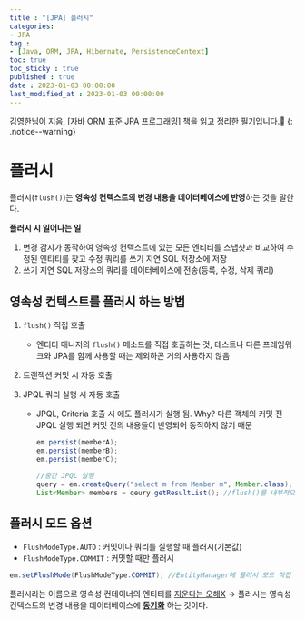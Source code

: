 ```yaml
---
title : "[JPA] 플러시"
categories:
- JPA
tag :
- [Java, ORM, JPA, Hibernate, PersistenceContext]
toc: true
toc_sticky : true
published : true
date : 2023-01-03 00:00:00
last_modified_at : 2023-01-03 00:00:00
---
```






김영한님이 지음, [자바 ORM 표준 JPA 프로그래밍] 책을 읽고 정리한 필기입니다.📢
{: .notice--warning}



# 플러시

플러시(`flush()`)는 **영속성 컨텍스트의 변경 내용을 데이터베이스에 반영**하는 것을 말한다.

**플러시 시 일어나는 일**

1. 변경 감지가 동작하여 영속성 컨텍스트에 있는 모든 엔티티를 스냅샷과 비교하여 수정된 엔티티를 찾고 수정 쿼리를 쓰기 지연 SQL 저장소에 저장
2. 쓰기 지연 SQL 저장소의 쿼리를 데이터베이스에 전송(등록, 수정, 삭제 쿼리)



## 영속성 컨텍스트를 플러시 하는 방법

1. `flush()` 직접 호출

    - 엔티티 매니저의 `flush()` 메소드를 직접 호출하는 것, 테스트나 다른 프레임워크와 JPA를 함께 사용할 때는 제외하곤 거의 사용하지 않음

2. 트랜잭션 커밋 시 자동 호출

3. JPQL 쿼리 실행 시 자동 호출

    - JPQL, Criteria 호출 시 에도 플러시가 실행 됨. Why? 다른 객체의 커밋 전 JPQL 실행 되면 커밋 전의 내용들이 반영되어 동작하지 않기 때문

        ```java
        em.persist(memberA);
        em.persist(memberB);
        em.persist(memberC);
        
        //중간 JPQL 실행
        query = em.createQuery("select m from Member m", Member.class);
        List<Member> members = qeury.getResultList(); //flush()를 내부적으로 안했다면 위의 memberA, memberB, memberC 가 조회되지 않음
        ```

        

## 플러시 모드 옵션

- `FlushModeType.AUTO` : 커밋이나 쿼리를 실행할 때 플러시(기본값)
- `FlushModeType.COMMIT` : 커밋할 때만 플러시

```java
em.setFlushMode(FlushModeType.COMMIT); //EntityManager에 플러시 모드 직접 설정
```

플러시라는 이름으로 영속성 컨테이너의 엔티티를 <u>지운다는 오해X</u> → 플러시는 영속성 컨텍스트의 변경 내용을 데이터베이스에 **<u>동기화</u>** 하는 것이다.
